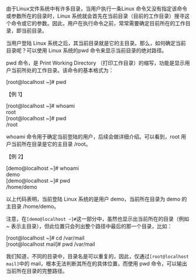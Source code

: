 由于Linux文件系统中有许多目录，当用户执行一条Linux 命令又没有指定该命令或参数所在的目录时，Linux 系统就会首先在当前目录（目前的工作目录）搜寻这个命令或它的参数。因此，用户在执行命令之前，常常需要确定目前所在的工作目录，即当前目录。

  


  


当用户登陆 Linux 系统之后，其当前目录就是它的主目录。那么，如何确定当前目录呢？可以使用 Linux 系统的pwd 命令来显示当前目录的绝对路径。

  


  


pwd 命令，是 Print Working Directory （打印工作目录）的缩写，功能是显示用户当前所处的工作目录。该命令的基本格式为：

  


\[root@localhost ~\]\# pwd

  


【例 1】

\[root@localhost ~\]\# whoami  
root  
\[root@localhost ~\]\# pwd  
/root

whoami 命令用于确定当前登陆的用户，后续会做详细介绍。可以看到，root 用户当前所在目录是它的主目录 /root。

  


  


【例 2】

\[demo@localhost ~\]\# whoami  
demo  
\[demo@localhost ~\]\# pwd  
/home/demo

以上代码表明，当前登陆 Linux 系统的是用户 demo，当前所在目录为 demo 的主目录 /home/demo。

  


  


注意，在`[demo@localhost ~]#`这一部分中，虽然也显示出当前所在的目录（例如 ~ 表示主目录），但此位置只会列出整个路径中最后的那一个目录，比如：

\[root@localhost ~\]\# cd /var/mail  
\[root@localhost mail\]\# pwd /var/mail

我们知道，不同的目录中，目录名是可以重复的，因此，仅通过`[root@localhost mail]`中的 mail，根本无法判断其所在的具体位置，而使用 pwd 命令，可以输出当前所在目录的完整路径。

